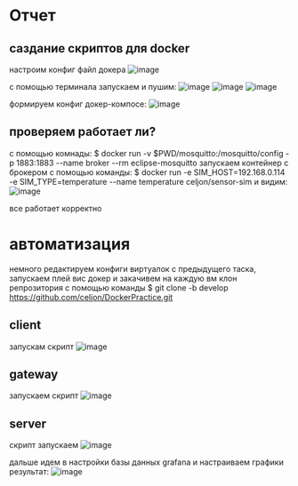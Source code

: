 # Отчет
## саздание скриптов для docker
настроим конфиг файл докера
![image](https://github.com/celjon/DockerPractice/assets/134550766/d61ee517-2bb6-4945-b254-7a7ca837448c)

с помощью терминала запускаем и пушим:
![image](https://github.com/celjon/DockerPractice/assets/134550766/57d62d14-f1ff-42a9-babc-4a94cebe2b75)
![image](https://github.com/celjon/DockerPractice/assets/134550766/3ae451a0-4098-40a9-b8aa-74b1f994dc71)
![image](https://github.com/celjon/DockerPractice/assets/134550766/bf4de6b4-6aa1-4bf1-b82e-7629e6842e5d)

формируем конфиг докер-компосе:
![image](https://github.com/celjon/DockerPractice/assets/134550766/4be2ef04-0cef-42de-9c55-e9b35570e4ba)

## проверяем работает ли?
с помощью комнады:
$ docker run -v $PWD/mosquitto:/mosquitto/config -p 1883:1883 --name broker --rm eclipse-mosquitto
запускаем контейнер с брокером c помощью команды:
$ docker run -e SIM_HOST=192.168.0.114 -e SIM_TYPE=temperature --name temperature celjon/sensor-sim
и видим:
![image](https://github.com/celjon/DockerPractice/assets/134550766/f6352f1f-8058-4e7c-b8ce-88f68f34547b)

все работает корректно
# автоматизация
немного редактируем конфиги виртуалок с предыдущего таска, запускаем плей вис докер и закачивем на каждую вм клон репрозитория с помощью команды
$ git clone -b develop https://github.com/celjon/DockerPractice.git
## client
запускам скрипт
![image](https://github.com/celjon/DockerPractice/assets/134550766/cdd0a32f-5966-45b1-b5b3-6c01cc15acf4)

## gateway
запускаем скрипт
![image](https://github.com/celjon/DockerPractice/assets/134550766/4fcc37eb-98ff-46a0-a1e6-99df917e9457)

## server
скрипт запускаем
![image](https://github.com/celjon/DockerPractice/assets/134550766/3898f1f7-f4f9-4cd4-b287-222d5e0570c0)

дальше идем в настройки базы данных grafana и настраиваем графики
результат:
![image](https://github.com/celjon/DockerPractice/assets/134550766/a11b53db-8d3f-4f9b-9b60-c0d51afbedba)
